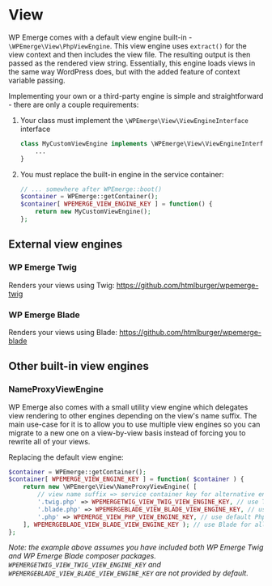 # View

WP Emerge comes with a default view engine built-in - `\WPEmerge\View\PhpViewEngine`.
This view engine uses `extract()` for the view context and then includes the view file. The resulting output is then passed as the rendered view string.
Essentially, this engine loads views in the same way WordPress does, but with the added feature of context variable passing.

Implementing your own or a third-party engine is simple and straightforward - there are only a couple requirements:

1. Your class must implement the `\WPEmerge\View\ViewEngineInterface` interface
    ```php
    class MyCustomViewEngine implements \WPEmerge\View\ViewEngineInterface {
        ...
    }
    ```
1. You must replace the built-in engine in the service container:
    ```php
    // ... somewhere after WPEmerge::boot()
    $container = WPEmerge::getContainer();
    $container[ WPEMERGE_VIEW_ENGINE_KEY ] = function() {
        return new MyCustomViewEngine();
    };
    ```

## External view engines

### WP Emerge Twig

Renders your views using Twig: https://github.com/htmlburger/wpemerge-twig

### WP Emerge Blade

Renders your views using Blade: https://github.com/htmlburger/wpemerge-blade

## Other built-in view engines

### NameProxyViewEngine

WP Emerge also comes with a small utility view engine which delegates view rendering to other engines depending on the view's name suffix.
The main use-case for it is to allow you to use multiple view engines so you can migrate to a new one on a view-by-view basis instead of forcing you to rewrite all of your views.

Replacing the default view engine:
```php
$container = WPEmerge::getContainer();
$container[ WPEMERGE_VIEW_ENGINE_KEY ] = function( $container ) {
    return new \WPEmerge\View\NameProxyViewEngine( [
        // view name suffix => service container key for alternative engine
        '.twig.php' => WPEMERGETWIG_VIEW_TWIG_VIEW_ENGINE_KEY, // use Twig for twig.php views
        '.blade.php' => WPEMERGEBLADE_VIEW_BLADE_VIEW_ENGINE_KEY, // use Blade for .blade.php
        '.php' => WPEMERGE_VIEW_PHP_VIEW_ENGINE_KEY, // use default Php engine for .php views
    ], WPEMERGEBLADE_VIEW_BLADE_VIEW_ENGINE_KEY ); // use Blade for all other cases as blade views can referenced in blade.format.as.well
};
```
_Note: the example above assumes you have included both WP Emerge Twig and WP Emerge Blade composer packages. `WPEMERGETWIG_VIEW_TWIG_VIEW_ENGINE_KEY` and `WPEMERGEBLADE_VIEW_BLADE_VIEW_ENGINE_KEY` are not provided by default._
